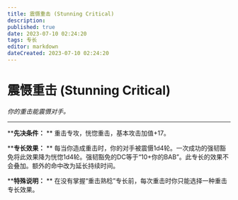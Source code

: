 ```yaml
---
title: 震慑重击 (Stunning Critical)
description: 
published: true
date: 2023-07-10 02:24:20
tags: 专长
editor: markdown
dateCreated: 2023-07-10 02:24:20
---
```


# 震慑重击 (Stunning Critical)

_你的重击能震慑对手。_

---

****先决条件：** ** 重击专攻，恍惚重击，基本攻击加值+17。

****专长效果：** **
每当你造成重击时，你的对手被震慑1d4轮。一次成功的强韧豁免将此效果降为恍惚1d4轮。强韧豁免的DC等于“10+你的BAB”。此专长的效果不会叠加。额外的命中改为延长持续时间。

****特殊说明：** ** 在没有掌握“重击熟稔”专长前，每次重击时你只能选择一种重击专长效果。

